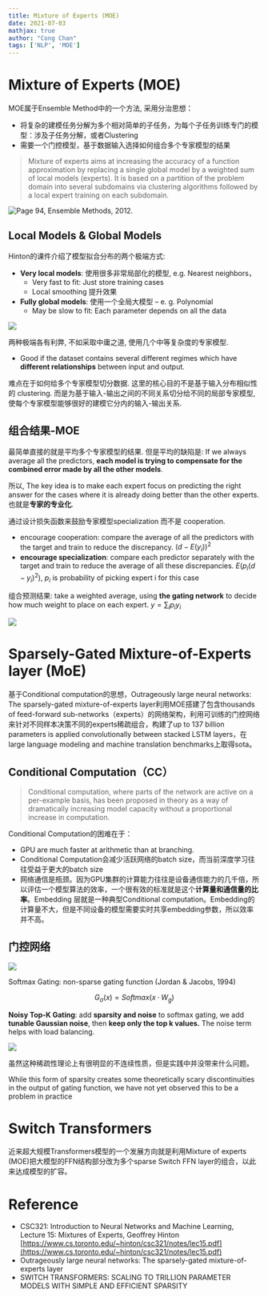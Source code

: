 ```yaml
---
title: Mixture of Experts (MOE)
date: 2021-07-03
mathjax: true
author: "Cong Chan"
tags: ['NLP', 'MOE']
---
```


# Mixture of Experts (MOE)

MOE属于Ensemble Method中的一个方法, 采用分治思想：

- 将复杂的建模任务分解为多个相对简单的子任务，为每个子任务训练专门的模型：涉及子任务分解，或者Clustering
- 需要一个门控模型，基于数据输入选择如何组合多个专家模型的结果

<!-- more -->

> Mixture of experts aims at increasing the accuracy of a function approximation by replacing a single global model by a weighted sum of local models (experts). It is based on a partition of the problem domain into several subdomains via clustering algorithms followed by a local expert training on each subdomain.

![Page 94, Ensemble Methods, 2012.](/images/moe.png)



## Local Models & Global Models

Hinton的课件介绍了模型拟合分布的两个极端方式:

- **Very local models**: 使用很多非常局部化的模型, e.g. Nearest neighbors，
    - Very fast to fit: Just store training cases
    - Local smoothing 提升效果
- **Fully global models**: 使用一个全局大模型 – e. g. Polynomial
    - May be slow to fit: Each parameter depends on all the data

![](/images/moe-1.png)

两种极端各有利弊, 不如采取中庸之道, 使用几个中等复杂度的专家模型.

- Good if the dataset contains several different regimes which have **different relationships** between input and output.

难点在于如何给多个专家模型切分数据. 这里的核心目的不是基于输入分布相似性的 clustering. 而是为基于输入-输出之间的不同关系切分给不同的局部专家模型, 使每个专家模型能够很好的建模它分内的输入-输出关系.

## 组合结果-MOE

最简单直接的就是平均多个专家模型的结果. 但是平均的缺陷是: If we always average all the predictors, **each model is trying to compensate for the combined error made by all the other models**.

所以, The key idea is to make each expert focus on predicting the right answer for the cases where it is already doing better than the other experts. 也就是**专家的专业化**.

通过设计损失函数来鼓励专家模型specialization 而不是 cooperation. 

- encourage cooperation: compare the average of all the predictors with the target and train to
reduce the discrepancy. $(d - E(y_i))^2$
- **encourage specialization**: compare each predictor separately with the target and train to reduce the average of all these discrepancies. $E(p_i(d - y_i)^2)$, $p_i$ is probability of picking expert i for this case

组合预测结果: take a weighted average, using **the gating network** to decide how much weight to place on each expert.  $y = \sum_i p_i y_i$

![](/images/moe-2.png)

# Sparsely-Gated Mixture-of-Experts layer (MoE)

基于Conditional computation的思想，Outrageously large neural networks: The sparsely-gated mixture-of-experts layer利用MOE搭建了包含thousands of feed-forward sub-networks（experts）的网络架构，利用可训练的门控网络来针对不同样本决策不同的experts稀疏组合，构建了up to 137 billion parameters is applied convolutionally between stacked LSTM layers，在large language modeling and machine translation benchmarks上取得sota。

## Conditional Computation（CC）

> Conditional computation, where parts of the network are active on a per-example basis, has been proposed in theory as a way of dramatically increasing model capacity without a proportional increase in computation.

Conditional Computation的困难在于：

- GPU are much faster at arithmetic than at branching.
- Conditional Computation会减少活跃网络的batch size，而当前深度学习往往受益于更大的batch size
- 网络通信是瓶颈。因为GPU集群的计算能力往往是设备通信能力的几千倍，所以评估一个模型算法的效率，一个很有效的标准就是这个**计算量和通信量的比率**。Embedding 层就是一种典型Conditional computation。Embedding的计算量不大，但是不同设备的模型需要实时共享embedding参数，所以效率并不高。

## 门控网络

![](/images/moe-3.png)

Softmax Gating: non-sparse gating function (Jordan & Jacobs, 1994)

$$G_σ(x) = Softmax(x · W_g)$$

**Noisy Top-K Gating**: add **sparsity and noise** to softmax gating, we add **tunable Gaussian noise**, then **keep only the top k values.** The noise term helps with load balancing.

![](/images/moe-4.png)

虽然这种稀疏性理论上有很明显的不连续性质，但是实践中并没带来什么问题。

While this form of sparsity creates some theoretically scary discontinuities in the output of gating function, we have not yet observed this to be a problem in practice

# Switch Transformers

近来超大规模Transformers模型的一个发展方向就是利用Mixture of experts (MOE)把大模型的FFN结构部分改为多个sparse Switch FFN layer的组合，以此来达成模型的扩容。

# Reference

- CSC321: Introduction to Neural Networks and Machine Learning, Lecture 15: Mixtures of Experts, Geoffrey Hinton [https://www.cs.toronto.edu/~hinton/csc321/notes/lec15.pdf](https://www.cs.toronto.edu/~hinton/csc321/notes/lec15.pdf)
- Outrageously large neural networks: The sparsely-gated mixture-of-experts layer
- SWITCH TRANSFORMERS: SCALING TO TRILLION PARAMETER MODELS WITH SIMPLE AND EFFICIENT SPARSITY